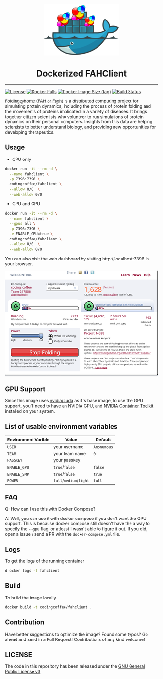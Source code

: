 <div align="center">
    <img src="./.assets/images//docker-fahclient.png" width="250">
    <h1>
        Dockerized FAHClient
    </h1>
</div>

---

[![License](https://img.shields.io/github/license/codingcoffee/fahclientt)](https://github.com/codingcoffee/fahclient/blob/master/LICENSE)
[![Docker Pulls](https://img.shields.io/docker/pulls/codingcoffee/fahclient)](https://hub.docker.com/r/codingcoffee/fahclient)
[![Docker Image Size (tag)](https://img.shields.io/docker/image-size/codingcoffee/fahclient?sort=date)](https://hub.docker.com/r/codingcoffee/fahclient/tags?name=latest)
[![Build Status](https://img.shields.io/github/workflow/status/codingCoffee/fahclient/Docker%20Image%20CI)](https://github.com/codingCoffee/fahclient/actions?query=workflow%3A%22Docker+Image+CI%22)

[Folding@home (FAH or F@h)](https://foldingathome.org) is a distributed computing project for simulating protein dynamics, including the process of protein folding and the movements of proteins implicated in a variety of diseases. It brings together citizen scientists who volunteer to run simulations of protein dynamics on their personal computers. Insights from this data are helping scientists to better understand biology, and providing new opportunities for developing therapeutics.

## Usage

- CPU only

```sh
docker run -it --rm -d \
  --name fahclient \
  -p 7396:7396 \
  codingcoffee/fahclient \
  --allow 0/0  \
  --web-allow 0/0
```

- CPU and GPU

```sh
docker run -it --rm -d \
  --name fahclient \
  --gpus all \
  -p 7396:7396 \
  -e ENABLE_GPU=true \
  codingcoffee/fahclient \
  --allow 0/0  \
  --web-allow 0/0
```

You can also visit the web dashboard by visiting http://localhost:7396 in your browser.

<img src="./.assets/images/fahclient_web_dashboard.png" width="750">

## GPU Support

Since this image uses [nvidia/cuda](https://hub.docker.com/r/nvidia/cuda) as it's base image, to use the GPU support, you'll need to have an NVIDIA GPU, and [NVIDIA Container Toolkit](https://github.com/NVIDIA/nvidia-docker) installed on your system.

## List of usable environment variables

| Environment Varible | Value                   | Default     |
| ------------------- | ----------------------- | ----------- |
| `USER`              | your username           | `Anonumous` |
| `TEAM`              | your team name          | `0`         |
| `PASSKEY`           | your passkey            |             |
| `ENABLE_GPU`        | `true`/`false`          | `false`     |
| `ENABLE_SMP`        | `true`/`false`          | `true`      |
| `POWER`             | `full`/`medium`/`light` | `full`      |

## FAQ

Q: How can I use this with Docker Compose?

A: Well, you can use it with docker compose if you don't want the GPU support. This is because docker compose still doesn't have the a way to specify the `--gpu` flag, or atleast I wasn't able to figure it out. If you did, open a issue / send a PR with the `docker-compose.yml` file.

## Logs

To get the logs of the running container

```sh
d ocker logs -f fahclient
```

## Build

To build the image locally

```sh
docker build -t codingcoffee/fahclient .
```

## Contribution

Have better suggestions to optimize the image? Found some typos? Go ahead and send in a Pull Request! Contributions of any kind welcome!

## LICENSE

The code in this repository has been released under the [GNU General Public License v3](https://github.com/codingcoffee/fahclient/blob/master/LICENSE)
